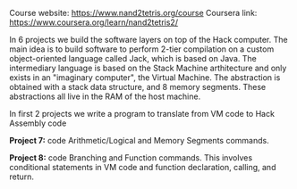 Course website: https://www.nand2tetris.org/course
Coursera link: https://www.coursera.org/learn/nand2tetris2/

In 6 projects we build the software layers on top of the Hack computer.
The main idea is to build software to perform 2-tier compilation on a custom object-oriented language called Jack, which is based on Java.
The intermediary language is based on the Stack Machine arthitecture and only exists in an "imaginary computer", the Virtual Machine.
The abstraction is obtained with a stack data structure, and 8 memory segments. These abstractions all live in the RAM of the host machine.

In first 2 projects we write a program to translate from VM code to Hack Assembly code

**Project 7:** code Arithmetic/Logical and Memory Segments commands.

**Project 8:** code Branching and Function commands. This involves conditional statements in VM code and function declaration, calling, and return.
